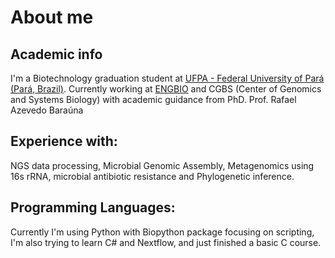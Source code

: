 # About me
## Academic info
I'm a Biotechnology graduation student at [UFPA - Federal University of Pará (Pará, Brazil)](https://ufpa.br).
Currently working at [ENGBIO](https://pctguama.org.br) and CGBS (Center of Genomics and Systems Biology) with academic guidance from PhD. Prof. Rafael Azevedo Baraúna
## Experience with:
NGS data processing, Microbial Genomic Assembly, Metagenomics using 16s rRNA, microbial antibiotic resistance and
Phylogenetic inference.
## Programming Languages:
Currently I'm using Python with Biopython package focusing on scripting, 
I'm also trying to learn C# and Nextflow, and just finished a basic C course.

![<img/>](https://www.codewars.com/users/Mxrcon/badges/large)
